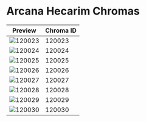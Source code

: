 # Arcana Hecarim Chromas

| Preview | Chroma ID |
|---------|-----------|
| ![120023](https://raw.communitydragon.org/latest/plugins/rcp-be-lol-game-data/global/default/v1/champion-chroma-images/120/120023.png) | 120023 |
| ![120024](https://raw.communitydragon.org/latest/plugins/rcp-be-lol-game-data/global/default/v1/champion-chroma-images/120/120024.png) | 120024 |
| ![120025](https://raw.communitydragon.org/latest/plugins/rcp-be-lol-game-data/global/default/v1/champion-chroma-images/120/120025.png) | 120025 |
| ![120026](https://raw.communitydragon.org/latest/plugins/rcp-be-lol-game-data/global/default/v1/champion-chroma-images/120/120026.png) | 120026 |
| ![120027](https://raw.communitydragon.org/latest/plugins/rcp-be-lol-game-data/global/default/v1/champion-chroma-images/120/120027.png) | 120027 |
| ![120028](https://raw.communitydragon.org/latest/plugins/rcp-be-lol-game-data/global/default/v1/champion-chroma-images/120/120028.png) | 120028 |
| ![120029](https://raw.communitydragon.org/latest/plugins/rcp-be-lol-game-data/global/default/v1/champion-chroma-images/120/120029.png) | 120029 |
| ![120030](https://raw.communitydragon.org/latest/plugins/rcp-be-lol-game-data/global/default/v1/champion-chroma-images/120/120030.png) | 120030 |